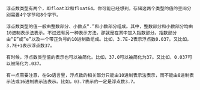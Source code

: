     浮点数类型有两个，即float32和float64。你可能已经想到，存储这两个类型的值的空间分别需要4个字节和8个字节。
  
    浮点数类型的值一般由整数部分、小数点“.”和小数部分组成。其中，整数部分和小数部分均由10进制表示法表示。不过还有另一种表示方法。那就是在其中加入指数部分。指数部分由“E”或“e”以及一个带正负号的10进制数组成。比如，3.7E-2表示浮点数0.037。又比如，3.7E+1表示浮点数37。
  
    有时候，浮点数类型值的表示也可以被简化。比如，37.0可以被简化为37。又比如，0.037可以被简化为.037。
  
    有一点需要注意，在Go语言里，浮点数的相关部分只能由10进制表示法表示，而不能由8进制表示法或16进制表示法表示。比如，03.7表示的一定是浮点数3.7。